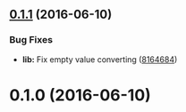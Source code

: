 <a name="0.1.1"></a>
## [0.1.1](https://github.com/vovanr/hour-to-chinese-zodiac/compare/v0.1.0...v0.1.1) (2016-06-10)


### Bug Fixes

* **lib:** Fix empty value converting ([8164684](https://github.com/vovanr/hour-to-chinese-zodiac/commit/8164684))



<a name="0.1.0"></a>
# 0.1.0 (2016-06-10)



